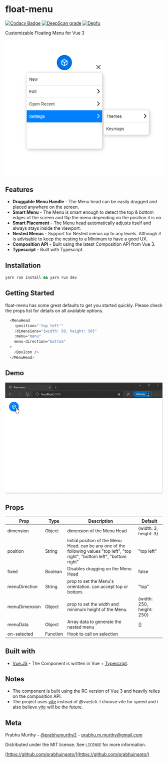 # float-menu

[![Codacy Badge](https://app.codacy.com/project/badge/Grade/482f287052da4ead915a3f50b91fabb1)](https://www.codacy.com/manual/prabhuignoto/float-menu?utm_source=github.com&amp;utm_medium=referral&amp;utm_content=prabhuignoto/float-menu&amp;utm_campaign=Badge_Grade)
[![DeepScan grade](https://deepscan.io/api/teams/10074/projects/13372/branches/223016/badge/grade.svg)](https://deepscan.io/dashboard#view=project&tid=10074&pid=13372&bid=223016)
[![Depfu](https://badges.depfu.com/badges/3597df88718d346a7b41f08e31fe1331/overview.svg)](https://depfu.com/github/prabhuignoto/float-menu?project_id=15010)

Customizable Floating Menu for Vue 3

![app-home](app-home.png)

## Features

- **Draggable Menu Handle** - The Menu head can be easily dragged and placed anywhere on the screen.
- **Smart Menu** - The Menu is smart enough to detect the top & bottom edges of the screen and flip the menu depending on the position it is on.
- **Smart Placement** - The Menu head automatically adjusts itself and always stays inside the viewport.
- **Nested Menus** - Support for Nested menus up to any levels. Although it is advisable to keep the nesting to a Minimum to have a good UX.
- **Composition API** - Built using the latest Composition API from Vue 3.
- **Typescript** - Built with Typescript.

## Installation

```sh
yarn run install && yarn run dev
```

## Getting Started

float-menu has some great defaults to get you started quickly. Please check the props list for details on all available options.

```sh
  <MenuHead
    :position="'top left'"
    :dimensions="{width: 50, height: 50}"
    :menu="menu"
    menu-direction="bottom"
  >
    <BoxIcon />
  </MenuHead>
```

## Demo

![demo](demo.gif)

## Props

| Prop          | Type     | Description                                                                                                                      | Default                   |
|---------------|----------|----------------------------------------------------------------------------------------------------------------------------------|---------------------------|
| dimension     | Object   | dimension of the Menu Head                                                                                                       | {width: 3, height: 3}     |
| position      | String   | Initial position of the Menu Head. can be any one of the following values "top left", "top right", "bottom left", "bottom right" | "top left"                |
| fixed         | Boolean  | Disables dragging on the Menu Head                                                                                               | false                     |
| menuDirection | String   | prop to set the Menu's orientation. can accept top or bottom.                                                                    | "top"                     |
| menuDimension | Object   | prop to set the width and minimum height of the Menu.                                                                            | {width: 250, height: 250} |
| menuData      | Object   | Array data to generate the nested menu                                                                                           | []                        |
| on-selected   | Function | Hook to call on selection                                                                                                        |                           |

## Built with

- [Vue.JS](vue) - The Component is written in Vue + [Typescript](typescript).

## Notes

- The component is built using the RC version of Vue 3 and heavily relies on the composition API.
- The project uses [vite](vite) instead of @vue/cli. I choose vite for speed and i also believe [vite](vite) will be the future.

## Meta

Prabhu Murthy – [@prabhumurthy2](https://twitter.com/prabhumurthy2) – prabhu.m.murthy@gmail.com

Distributed under the MIT license. See `LICENSE` for more information.

[https://github.com/prabhuingoto/](https://github.com/prabhuingoto/)

<!-- Markdown link & img dfn's -->

[vue]: https://vuejs.org
[typescript]: https://typescriptlang.org
[vite]: https://github.com/vitejs/vite